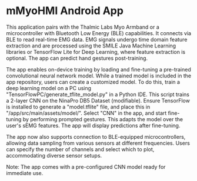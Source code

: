 # mMyoHMI Android App
This application pairs with the Thalmic Labs Myo Armband or a microcontroller with Bluetooth Low Energy (BLE) capabilities. It connects via BLE to read real-time EMG data. EMG signals undergo time domain feature extraction and are processed using the SMILE Java Machine Learning libraries or TensorFlow Lite for Deep Learning, where feature extraction is optional. The app can predict hand gestures post-training.

The app enables on-device training by loading and fine-tuning a pre-trained convolutional neural network model. While a trained model is included in the app repository, users can create a customized model. To do this, train a deep learning model on a PC using "TensorFlowPC/generate_tflite_model.py" in a Python IDE. This script trains a 2-layer CNN on the NinaPro DB5 Dataset (modifiable). Ensure TensorFlow is installed to generate a "model.tflite" file, and place this in "/app/src/main/assets/model/". Select "CNN" in the app, and start fine-tuning by performing prompted gestures. This adapts the model over the user's sEMG features. The app will display predictions after fine-tuning.

The app now also supports connection to BLE-equipped microcontrollers, allowing data sampling from various sensors at different frequencies. Users can specify the number of channels and select which to plot, accommodating diverse sensor setups.

Note: The app comes with a pre-configured CNN model ready for immediate use.